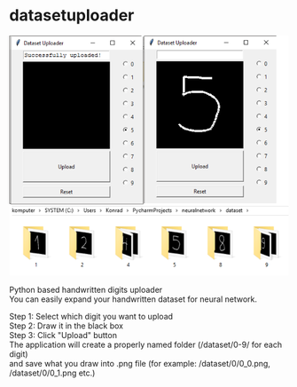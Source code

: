 # datasetuploader
![Screenshot](screenshot.png)

Python based handwritten digits uploader  
You can easily expand your handwritten dataset for neural network.

Step 1: Select which digit you want to upload  
Step 2: Draw it in the black box  
Step 3: Click "Upload" button  
The application will create a properly named folder (/dataset/0-9/ for each digit)  
and save what you draw into .png file (for example: /dataset/0/0_0.png, /dataset/0/0_1.png etc.)
